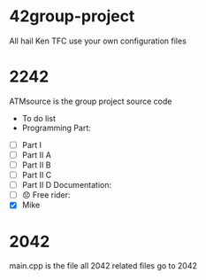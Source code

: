 # 42group-project
All hail Ken TFC
use your own configuration files 

# 2242 
ATMsource is the group project source code
- To do list 
- Programming Part:
- [ ] Part I
- [ ] Part II A
- [ ] Part II B
- [ ] Part II C
- [ ] Part II D
Documentation: 
- [ ] :disappointed:
Free rider:
- [x] Mike

# 2042 
main.cpp is the file
all 2042 related files  go to 2042

